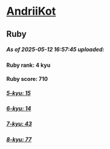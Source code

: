 # [AndriiKot](https://www.codewars.com/users/AndriiKot) 
## Ruby

##### As of 2025-05-12 16:57:45 uploaded:

#### Ruby rank: 4 kyu

#### Ruby score: 710

##### [5-kyu: 15](https://github.com/AndriiKot/Ruby__CodeWars/tree/main/kyu-5)

##### [6-kyu: 14](https://github.com/AndriiKot/Ruby__CodeWars/tree/main/kyu-6)

##### [7-kyu: 43](https://github.com/AndriiKot/Ruby__CodeWars/tree/main/kyu-7)

##### [8-kyu: 77](https://github.com/AndriiKot/Ruby__CodeWars/tree/main/kyu-8)

